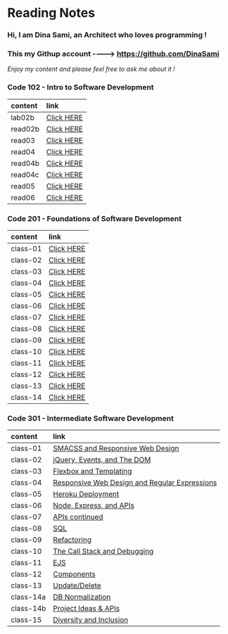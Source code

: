 # Reading Notes

### Hi, I am **Dina Sami**, an Architect who loves programming ! 

### This my Githup account ----> https://github.com/DinaSami

*Enjoy my content and please feel free to ask me about it !*

### Code 102 - Intro to Software Development

| content      | link                                                                |
| :-----------  | :--------------------------------------------------------------------|
| lab02b      |[Click HERE]( https://dinasami.github.io/Reading-Notes/lab02b)    |
| read02b      |[Click HERE](https://dinasami.github.io/Reading-Notes/read02b)     |
| read03        |[Click HERE](https://dinasami.github.io/Reading-Notes/read03) |
| read04       |[Click HERE](https://dinasami.github.io/Reading-Notes/read04)     |
| read04b     |[Click HERE](https://dinasami.github.io/Reading-Notes/read04b)   |
| read04c     |[Click HERE](https://dinasami.github.io/Reading-Notes/read04c)   |
| read05     |[Click HERE](https://dinasami.github.io/Reading-Notes/read05)   |
| read06     |[Click HERE](https://dinasami.github.io/Reading-Notes/read06)   |     

### Code 201 - Foundations of Software Development

| content      | link  
| :-----------  | :--------------------------------------------------------------------|
| class-01    |[Click HERE](https://dinasami.github.io/Reading-Notes/class-01)   |    
| class-02    |[Click HERE](https://dinasami.github.io/Reading-Notes/class-02)   |  
| class-03    |[Click HERE](https://dinasami.github.io/Reading-Notes/class-03)   |
| class-04    |[Click HERE](https://dinasami.github.io/Reading-Notes/class-04)   |
| class-05    |[Click HERE](https://dinasami.github.io/Reading-Notes/class-05)   |
| class-06    |[Click HERE](https://dinasami.github.io/Reading-Notes/class-06)   |
| class-07    |[Click HERE](https://dinasami.github.io/Reading-Notes/class-07)   |
| class-08    |[Click HERE](https://dinasami.github.io/Reading-Notes/class-08)   |
| class-09    |[Click HERE](https://dinasami.github.io/Reading-Notes/class-09)   |
| class-10    |[Click HERE](https://dinasami.github.io/Reading-Notes/class-10)   |
| class-11    |[Click HERE](https://dinasami.github.io/Reading-Notes/class-11)   |
| class-12    |[Click HERE](https://dinasami.github.io/Reading-Notes/class-12)   |
| class-13    |[Click HERE](https://dinasami.github.io/Reading-Notes/class-13)   |
| class-14    |[Click HERE](https://dinasami.github.io/Reading-Notes/class-14)   |

### Code 301 - Intermediate Software Development

| content      | link  
| :-----------  | :--------------------------------------------------------------------|
| class-01    |[SMACSS and Responsive Web Design](https://dinasami.github.io/Reading-Notes/)   |    
| class-02    |[ jQuery, Events, and The DOM](https://dinasami.github.io/Reading-Notes/)   |  
| class-03    |[Flexbox and Templating](https://dinasami.github.io/Reading-Notes/)   |
| class-04    |[Responsive Web Design and Regular Expressions](https://dinasami.github.io/Reading-Notes/)   |
| class-05    |[Heroku Deployment](https://dinasami.github.io/Reading-Notes/)   |
| class-06    |[Node, Express, and APIs](https://dinasami.github.io/Reading-Notes/)   |
| class-07    |[APIs continued](https://dinasami.github.io/Reading-Notes/)   |
| class-08    |[SQL](https://dinasami.github.io/Reading-Notes/)   |
| class-09    |[Refactoring](https://dinasami.github.io/Reading-Notes/)   |
| class-10    |[ The Call Stack and Debugging](https://dinasami.github.io/Reading-Notes/)   |
| class-11    |[ EJS](https://dinasami.github.io/Reading-Notes/)   |
| class-12    |[Components](https://dinasami.github.io/Reading-Notes/)   |
| class-13    |[Update/Delete](https://dinasami.github.io/Reading-Notes/)   |
| class-14a    |[DB Normalization](https://dinasami.github.io/Reading-Notes/)   |
| class-14b    |[Project Ideas & APIs](https://dinasami.github.io/Reading-Notes/)   |
| class-15   |[Diversity and Inclusion](https://dinasami.github.io/Reading-Notes/)   |

